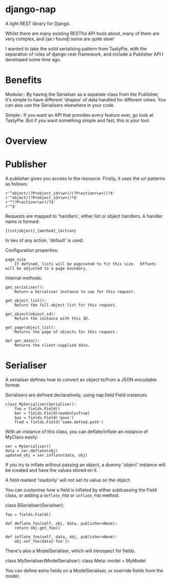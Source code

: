 django-nap
==========

A light REST library for Django.

Whilst there are many existing RESTful API tools about, many of them are very complex, and [as I found] some are quite slow!

I wanted to take the solid serialising pattern from TastyPie, with the separation of roles of django-rest-framework, and include a Publisher API I developed some time ago.

Benefits
========

Modular::
    By having the Serialiser as a separate class from the Publisher, it's simple to have different 'shapes' of data handled for different views.  You can also use the Serialisers elsewhere in your code.

Simple::
    If you want an API that provides every feature ever, go look at TastyPie.  But if you want something simple and fast, this is your tool.

Overview
========

Publisher
=========

A publisher gives you access to the resource.  Firstly, it uses the url patterns as follows:

    r'^object/(?P<object_id>\w+)/(?P<action>\w+)/?$'
    r'^object/(?P<object_id>\w+)/?$'
    r'^(?P<action>\w+)/?$'
    r'^$'

Requests are mapped to 'handlers', either list or object handlers.  A handler name is formed:

    {list|object}_{method}_{action}

In lieu of any action, 'default' is used.

Configuration properties:

    page_size
        If defined, lists will be paginated to fit this size.  Offsets will be adjusted to a page boundary.

Internal methods:

    get_serialiser():
        Return a Serialiser instance to use for this request.

    get_object_list():
        Return the full object list for this request.

    get_object(object_id):
        Return the instance with this ID.

    get_page(object_list):
        Returns the page of objects for this request.

    def get_data():
        Returns the client-supplied data.

Serialiser
==========

A serialiser defines how to convert an object to/from a JSON encodable format.

Serialisers are defined declaratively, using nap.field.Field instances

    class MySerialiser(Serialiser):
        foo = fields.Field()
        bar = fields.Field(readonly=True)
        baz = fields.Field('quux')
        fred = fields.Field('some.dotted.path')

With an instance of this class, you can deflate/inflate an instance of MyClass easily:

    ser = MySerialiser()
    data = ser.deflate(obj)
    updated_obj = ser.inflate(data, obj)

If you try to inflate without passing an object, a dummy 'object' instance will be created and have the values stored on it.

A field marked 'readonly' will not set its value on the object.

You can customise how a field is inflated by either sublcassing the Field class, or adding a ``deflate_FOO`` or ``inflate_FOO`` method.

class BSerialiser(Serialiser):

    foo = fields.Field()

    def deflate_foo(self, obj, data, publisher=None):
        return obj.get_foo()

    def inflate_foo(self, data, obj, publisher=None):
        obj.set_foo(data['foo'])

There's also a ModelSerialiser, which will introspect for fields.

class MySerialiser(ModelSerialiser):
    class Meta:
        model = MyModel

You can define extra fields on a ModelSerialiser, or override fields from the model.

